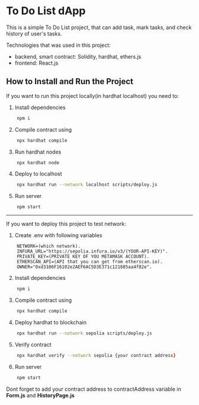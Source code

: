 # To Do List dApp

This is a simple To Do List project, that can add task, mark tasks, and check history of user's tasks. 

Technologies that was used in this project:
* backend, smart contract: Solidity, hardhat, ethers.js
* frontend: React.js  

##  How to Install and Run the Project

If you want to run this project locally(in hardhat localhost) you need to:

1. Install dependencies
```zsh
    npm i
```
2. Compile contract using 
```zsh
    npx hardhat compile
```
3. Run hardhat nodes 
```zsh
    npx hardhat node
```
4. Deploy to localhost 
```zsh
    npx hardhat run --network localhost scripts/deploy.js
```
5. Run server 
```zsh
    npm start
```

---

If you want to deploy this project to test network:

1. Create .env with following variables 
```
    NETWORK=(which network).
    INFURA_URL="https://sepolia.infura.io/v3/(YOUR-API-KEY)".
    PRIVATE_KEY=(PRIVATE KEY OF YOU METAMASK ACCOUNT).
    ETHERSCAN_API=(API that you can get from etherscan.io).
    OWNER="0xd3106F16102e2AEF6AC5D3E371c121885aa4f82e".
```

2. Install dependencies
```zsh
    npm i
```
3. Compile contract using 
```zsh
    npx hardhat compile
```
4. Deploy hardhat to blockchain 
```zsh
    npx hardhat run --network sepolia scripts/deploy.js
```
5. Verify contract 
```zsh
    npx hardhat verify --network sepolia {your contract address} 
```
6. Run server 
```zsh
    npm start
```

Dont forget to add your contract address to contractAddress variable in __Form.js__ and **HistoryPage.js**








